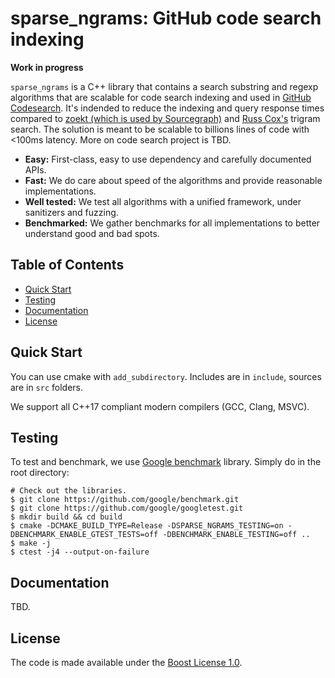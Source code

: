 sparse_ngrams: GitHub code search indexing
==============================================================

**Work in progress**

`sparse_ngrams` is a C++ library that contains a search substring and regexp
algorithms that are scalable for code search indexing and used in [GitHub Codesearch](https://github.blog/2023-02-06-the-technology-behind-githubs-new-code-search/). It's indended to
reduce the indexing and query response times compared to [zoekt (which is used by Sourcegraph)](https://github.com/google/zoekt) and [Russ Cox's](https://swtch.com/~rsc/regexp/regexp4.html) trigram search. The solution is meant to be scalable to billions lines of code with <100ms latency. More on code search project is TBD.

* **Easy:** First-class, easy to use dependency and carefully documented APIs.
* **Fast:** We do care about speed of the algorithms and provide reasonable implementations.
* **Well tested:** We test all algorithms with a unified framework, under sanitizers and fuzzing.
* **Benchmarked:** We gather benchmarks for all implementations to better understand good and bad spots.

Table of Contents
-----------------

* [Quick Start](#quick-start)
* [Testing](#testing)
* [Documentation](#documentation)
* [License](#license)

Quick Start
-----------

You can use cmake with `add_subdirectory`. Includes are in `include`,
sources are in `src` folders.


We support all C++17 compliant modern compilers (GCC, Clang, MSVC).

Testing
-------

To test and benchmark, we use [Google benchmark](https://github.com/google/benchmark) library.
Simply do in the root directory:

```console
# Check out the libraries.
$ git clone https://github.com/google/benchmark.git
$ git clone https://github.com/google/googletest.git
$ mkdir build && cd build
$ cmake -DCMAKE_BUILD_TYPE=Release -DSPARSE_NGRAMS_TESTING=on -DBENCHMARK_ENABLE_GTEST_TESTS=off -DBENCHMARK_ENABLE_TESTING=off ..
$ make -j
$ ctest -j4 --output-on-failure
```

Documentation
-------------

TBD.

License
-------

The code is made available under the [Boost License 1.0](https://boost.org/LICENSE_1_0.txt).
